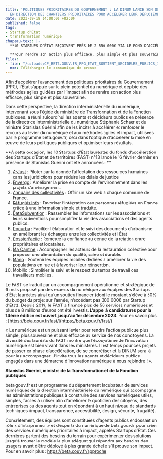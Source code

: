 ```yaml
---
title: 'POLITIQUES PRIORITAIRES DU GOUVERNEMENT : LA DINUM LANCE SON OFFRE DE SERVICE
  EN DIRECTION DES CHANTIERS PRIORITAIRES POUR ACCÉLERER LEUR DÉPLOIEMENT.'
date: 2023-09-18 14:00:00 +02:00
published: false
tags:
- Startup d'Etat
- transformation numérique
chapeau-text: |-
  **10 STARTUPS D’ÉTAT REÇOIVENT PRÈS DE 2 550 000€ VIA LE FOND D’ACCÉLÉRATION DES STARTUPS D’ÉTAT ET DE TERRITOIRES DE LA DIRECTION INTERMINISTÉRIELLE DU NUMÉRIQUE.**

  **Pour rendre son action plus efficace, plus simple et plus souveraine, l’État s’appuie sur la puissance offerte par le numérique : qu’il s’agisse par exemple de dématérialisation permettant de faciliter les démarches des usagers les plus à l’aise avec le numérique et libérer du temps aux agents publics pour mieux accompagner les citoyens les plus isolés du numérique ou encore d’expérimenter l’utilisation d’outils d’intelligence artificielle pour améliorer la qualité des réponses apportées aux usagers.**
files:
- file: "/uploads/CP_BETA.GOUV.FR_PPG_ETAT_SOUTIENT_DECIDEURS_PUBLICS_INVESTIT_VIA_FAST.pdf"
  nom: Télécharger le communiqué de presse
---
```


Afin d’accélérer l’avancement des politiques prioritaires du Gouvernement (PPG), l’État s’appuie sur le plein potentiel du numérique et déploie des méthodes agiles guidées par l’impact afin de rendre son action plus efficace, plus simple et plus souveraine. 

Dans cette perspective, la direction interministérielle du numérique, intervenant sous l’égide du ministère de Transformation et de la Fonction publiques, a réuni aujourd’hui les agents et décideurs publics en présence de la directrice interministérielle du numérique Stéphanie Schaer et du ministre Stanislas Guérini afin de les inciter à accélérer et renforcer le recours au levier du numérique et aux méthodes agiles et impact, utilisées par le programme beta.gouv.fr, ceci dans l’optique d’accélérer la mise en œuvre de leurs politiques publiques et optimiser leurs résultats.

**À cette occasion, les 10 Startups d’État lauréates du fonds d’accélération des Startups d’État et de territoires (FAST) n°13 lancé le 16 février dernier en présence de Stanislas Guérini ont été annoncées : **
1. [A-Just](https://beta.gouv.fr/startups/a-just.html) : Piloter par la donnée l’affectation des ressources humaines dans les juridictions pour réduire les délais de justice.
2. [Envergo](https://beta.gouv.fr/startups/envergo.html) : Améliorer la prise en compte de l’environnement dans les projets d’aménagement.
3. [Annuaire des collectivités](https://collectivite.fr/) : Offrir un site web à chaque commune de France.
4. [Réfugiés.info](https://refugies.info/fr) : Favoriser l’intégration des personnes réfugiées en France grâce à une information simple et traduite. 
5. [DataSubvention](https://app.datasubvention.beta.gouv.fr/auth/login?url=%2F) : Rassembler les informations sur les associations et leurs subventions pour simplifier la vie des associations et des agents publics. 
6. [Docurba](https://docurba.beta.gouv.fr/) : Faciliter l’élaboration et le suivi des documents d’urbanisme en améliorant les échanges entre les collectivités et l’État 
7. [DossierFacile](https://www.dossierfacile.fr/) : Remettre la confiance au centre de la relation entre propriétaires et locataires.
8. [Ma Cantine](https://ma-cantine.agriculture.gouv.fr/accueil/) : Accompagner les acteurs de la restauration collective pour proposer une alimentation de qualité, saine et durable.
9. [Mano](https://mano-app.fabrique.social.gouv.fr/) : Soutenir les équipes mobiles dédiées à améliorer la vie des populations en rue et à favoriser leur réinsertion. 
10. [Mobilic](https://mobilic.beta.gouv.fr/) : Simplifier le suivi et le respect du temps de travail des travailleurs mobiles.

Le FAST se traduit par un accompagnement opérationnel et stratégique de 6 mois proposé par des experts du numérique aux équipes des Startups d’État lauréates ainsi qu’un soutien financier (dont le montant s’élève à 50% du budget du projet sur l’année, n’excédant pas 300 000€ par Startup d’État). Depuis 2019, le FAST a financé plus de 50 services numériques et plus de 8 millions d’euros ont été investis. **L’appel à candidatures pour la 14ème édition est ouvert jusqu’au 1er décembre 2023**. Pour en savoir plus : [https://beta.gouv.fr/fast/](https://beta.gouv.fr/fast/) 

« Le numérique est un puissant levier pour rendre l’action publique plus simple, plus souveraine et plus efficace au service de nos concitoyens. La diversité des lauréats du FAST montre que l’écosystème de l’innovation numérique est bien vivant dans les ministères. Il est temps pour ces projets de passer en phase d’accélération, de se concrétiser et la DINUM sera là pour les accompagner. J’invite tous les agents et décideurs publics engagés dans une démarche d’innovation numérique à nous rejoindre ! ». 

**Stanislas Guerini, ministre de la Transformation et de la Fonction publiques**

beta.gouv.fr est un programme du département Incubateur de services numériques de la direction interministérielle du numérique qui accompagne les administrations publiques à construire des services numériques utiles, simples, faciles à utiliser afin d’améliorer le quotidien des citoyens, des entreprises ou des agents tout en répondant à un haut niveau de standards techniques (impact, transparence, accessibilité, design, sécurité, frugalité). 

Concrètement, des équipes sont constituées d’agents publics endossant un rôle « d’intrapreneur » et d’experts du numérique de beta.gouv.fr pour créer des services numériques prioritaires à impact, appelés Startups d’État. Ces dernières partent des besoins du terrain pour expérimenter des solutions jusqu’à trouver le modèle le plus adéquat qui répondra aux besoins des usagers avant d’être déployé à plus grande échelle s’il prouve son impact. Pour en savoir plus : https://beta.gouv.fr/approche